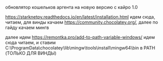 обновлятор кошельков аргента на новую версию с кайро 1.0


https://starknetpy.readthedocs.io/en/latest/installation.html идем сюда, читаем, для винды качаем https://community.chocolatey.org/, далее по гайду качаем мингв

далее идем https://remontka.pro/add-to-path-variable-windows/ идем сюда читаем, и ставим C:\ProgramData\chocolatey\lib\mingw\tools\install\mingw64\bin в PATH (ТОЛЬКО ДЛЯ ВИНДЫ)
